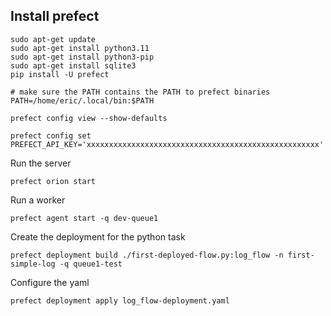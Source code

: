 ## Install prefect 
```
sudo apt-get update
sudo apt-get install python3.11
sudo apt-get install python3-pip
sudo apt-get install sqlite3
pip install -U prefect

# make sure the PATH contains the PATH to prefect binaries
PATH=/home/eric/.local/bin:$PATH

prefect config view --show-defaults

prefect config set PREFECT_API_KEY='xxxxxxxxxxxxxxxxxxxxxxxxxxxxxxxxxxxxxxxxxxxxxxxxxxxx'
```


Run the server 

```
prefect orion start
``` 

Run a worker 
```
prefect agent start -q dev-queue1
```

Create the deployment for the python task 
```
prefect deployment build ./first-deployed-flow.py:log_flow -n first-simple-log -q queue1-test
```

Configure the yaml 

```bash
prefect deployment apply log_flow-deployment.yaml
```